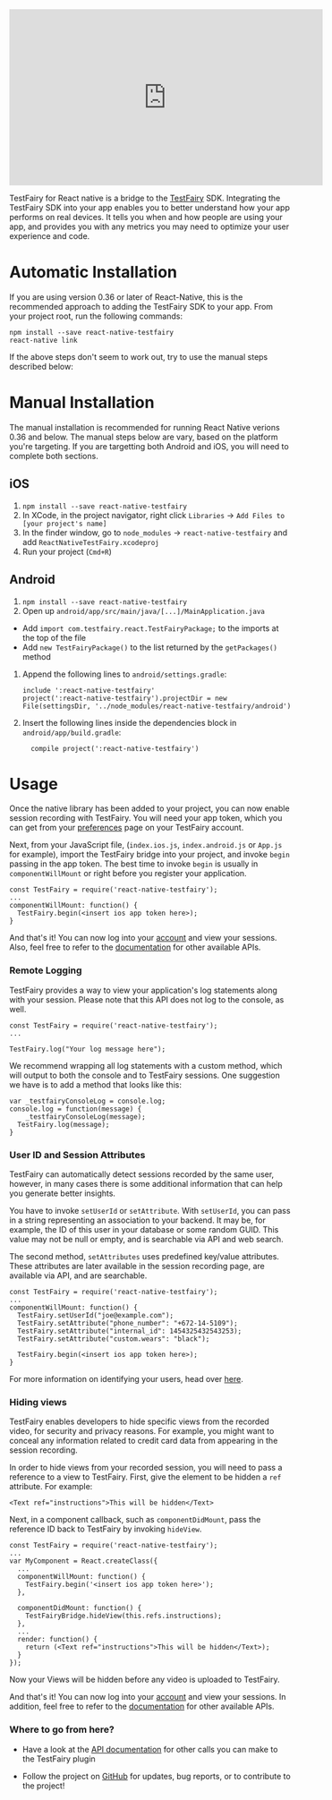 <iframe width="560" height="315" src="https://www.youtube.com/embed/HpLOsNwd_FM" frameborder="0" allowfullscreen></iframe>


TestFairy for React native is a bridge to the [TestFairy](https://www.testfairy.com) SDK. Integrating the TestFairy SDK into your app enables you to better understand how your app performs on real devices. It tells you when and how people are using your app, and provides you with any metrics you may need to optimize your user experience and code.

# Automatic Installation

If you are using version 0.36 or later of React-Native, this is the recommended approach to adding the TestFairy SDK to your app.
From your project root, run the following commands:

```
npm install --save react-native-testfairy
react-native link
```

If the above steps don't seem to work out, try to use the manual steps described below:

# Manual Installation

The manual installation is recommended for running React Native verions 0.36 and below. The manual steps below are vary, based on the platform you're targeting. If you are targetting both Android and iOS, you will need to complete both sections.

## iOS

1. `npm install --save react-native-testfairy`
1. In XCode, in the project navigator, right click `Libraries` -> `Add Files to [your project's name]`
1. In the finder window, go to `node_modules` -> `react-native-testfairy` and add `ReactNativeTestFairy.xcodeproj`
4. Run your project (`Cmd+R`)

## Android

1. `npm install --save react-native-testfairy`
1. Open up `android/app/src/main/java/[...]/MainApplication.java`
  - Add `import com.testfairy.react.TestFairyPackage;` to the imports at the top of the file
  - Add `new TestFairyPackage()` to the list returned by the `getPackages()` method
1. Append the following lines to `android/settings.gradle`:
  	```
    include ':react-native-testfairy'
    project(':react-native-testfairy').projectDir = new File(settingsDir, '../node_modules/react-native-testfairy/android')
  	```
1. Insert the following lines inside the dependencies block in `android/app/build.gradle`:
  	```
      compile project(':react-native-testfairy')
  	```

# Usage

Once the native library has been added to your project, you can now enable session recording with TestFairy. You will need your app token, which you can get from your [preferences](http://app.testfairy.com/settings/) page on your TestFairy account.

Next, from your JavaScript file, (`index.ios.js`, `index.android.js` or `App.js` for example), import the TestFairy bridge into your project, and invoke `begin` passing in the app token. The best time to invoke `begin` is usually in `componentWillMount` or right before you register your application.

```
const TestFairy = require('react-native-testfairy');
...
componentWillMount: function() {
  TestFairy.begin(<insert ios app token here>);
}
```

And that's it! You can now log into your [account](http://app.testfairy.com) and view your sessions. Also, feel free to refer to the [documentation](https://github.com/testfairy/react-native-testfairy/blob/master/index.js) for other available APIs.

### Remote Logging

TestFairy provides a way to view your application's log statements along with your session. Please note that this API does not log to the console, as well.

```
const TestFairy = require('react-native-testfairy');
...

TestFairy.log("Your log message here");
```

We recommend wrapping all log statements with a custom method, which will output to both the console and to TestFairy sessions. One suggestion we have is to add a method that looks like this:

```
var _testfairyConsoleLog = console.log;
console.log = function(message) {
    _testfairyConsoleLog(message);
  TestFairy.log(message);
}
```

### User ID and Session Attributes

TestFairy can automatically detect sessions recorded by the same user, however, in many cases there is some additional information that can help you generate better insights.

You have to invoke `setUserId` or `setAttribute`. With `setUserId`, you can pass in a string representing an association to your backend. It may be, for example, the ID of this user in your database or some random GUID. This value may not be null or empty, and is searchable via API and web search.

The second method, `setAttributes` uses predefined key/value attributes. These attributes are later available in the session recording page, are available via API, and are searchable.

```
const TestFairy = require('react-native-testfairy');
...
componentWillMount: function() {
  TestFairy.setUserId("joe@example.com");
  TestFairy.setAttribute("phone_number": "+672-14-5109");
  TestFairy.setAttribute("internal_id": 1454325432543253);
  TestFairy.setAttribute("custom.wears": "black");

  TestFairy.begin(<insert ios app token here>);
}
```

For more information on identifying your users, head over [here](http://docs.testfairy.com/iOS_SDK/Identifying_Your_Users.html).

### Hiding views

TestFairy enables developers to hide specific views from the recorded video, for security and privacy reasons. For example, you might want to conceal any information related to credit card data from appearing in the session recording.

In order to hide views from your recorded session, you will need to pass a reference to a view to TestFairy.
First, give the element to be hidden a `ref` attribute. For example:

```
<Text ref="instructions">This will be hidden</Text>
```

Next, in a component callback, such as `componentDidMount`, pass the reference ID back to TestFairy by invoking `hideView`.

```
const TestFairy = require('react-native-testfairy');
...
var MyComponent = React.createClass({
  ...
  componentWillMount: function() {
    TestFairy.begin('<insert ios app token here>');
  },

  componentDidMount: function() {
    TestFairyBridge.hideView(this.refs.instructions);
  },
  ...
  render: function() {
    return (<Text ref="instructions">This will be hidden</Text>);
  }
});
```

Now your Views will be hidden before any video is uploaded to TestFairy.

And that's it! You can now log into your [account](http://app.testfairy.com) and view your sessions. In addition, feel free to refer to the [documentation](https://github.com/testfairy/react-native-testfairy/blob/master/index.js) for other available APIs.

### Where to go from here?
* Have a look at the [API documentation](https://app.testfairy.com/reference/ios/) for other calls you can make to the TestFairy plugin

* Follow the project on [GitHub](https://github.com/testfairy/react-native-testfairy) for updates, bug reports, or to contribute to the project!
